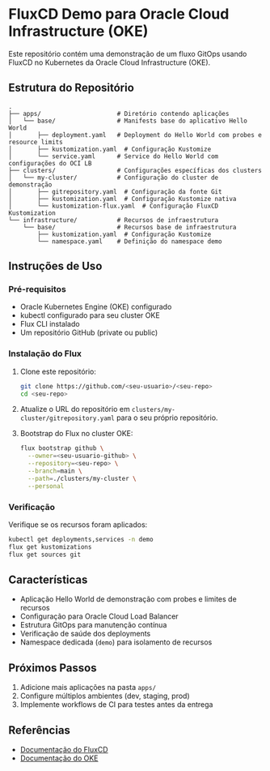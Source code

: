 # FluxCD Demo para Oracle Cloud Infrastructure (OKE)

Este repositório contém uma demonstração de um fluxo GitOps usando FluxCD no Kubernetes da Oracle Cloud Infrastructure (OKE).

## Estrutura do Repositório

```
.
├── apps/                     # Diretório contendo aplicações
│   └── base/                 # Manifests base do aplicativo Hello World
│       ├── deployment.yaml   # Deployment do Hello World com probes e resource limits
│       ├── kustomization.yaml  # Configuração Kustomize
│       └── service.yaml      # Service do Hello World com configurações do OCI LB
├── clusters/                 # Configurações específicas dos clusters
│   └── my-cluster/           # Configuração do cluster de demonstração
│       ├── gitrepository.yaml  # Configuração da fonte Git
│       ├── kustomization.yaml  # Configuração Kustomize nativa
│       └── kustomization-flux.yaml  # Configuração FluxCD Kustomization
└── infrastructure/           # Recursos de infraestrutura
    └── base/                 # Recursos base de infraestrutura
        ├── kustomization.yaml  # Configuração Kustomize
        └── namespace.yaml    # Definição do namespace demo

```

## Instruções de Uso

### Pré-requisitos

- Oracle Kubernetes Engine (OKE) configurado
- kubectl configurado para seu cluster OKE
- Flux CLI instalado
- Um repositório GitHub (private ou public)

### Instalação do Flux

1. Clone este repositório:
   ```bash
   git clone https://github.com/<seu-usuario>/<seu-repo>
   cd <seu-repo>
   ```

2. Atualize o URL do repositório em `clusters/my-cluster/gitrepository.yaml` para o seu próprio repositório.

3. Bootstrap do Flux no cluster OKE:
   ```bash
   flux bootstrap github \
     --owner=<seu-usuario-github> \
     --repository=<seu-repo> \
     --branch=main \
     --path=./clusters/my-cluster \
     --personal
   ```

### Verificação

Verifique se os recursos foram aplicados:

```bash
kubectl get deployments,services -n demo
flux get kustomizations
flux get sources git
```

## Características

- Aplicação Hello World de demonstração com probes e limites de recursos
- Configuração para Oracle Cloud Load Balancer
- Estrutura GitOps para manutenção contínua
- Verificação de saúde dos deployments
- Namespace dedicada (`demo`) para isolamento de recursos

## Próximos Passos

1. Adicione mais aplicações na pasta `apps/`
2. Configure múltiplos ambientes (dev, staging, prod)
3. Implemente workflows de CI para testes antes da entrega

## Referências

- [Documentação do FluxCD](https://fluxcd.io/docs/)
- [Documentação do OKE](https://docs.oracle.com/en-us/iaas/Content/ContEng/home.htm) 